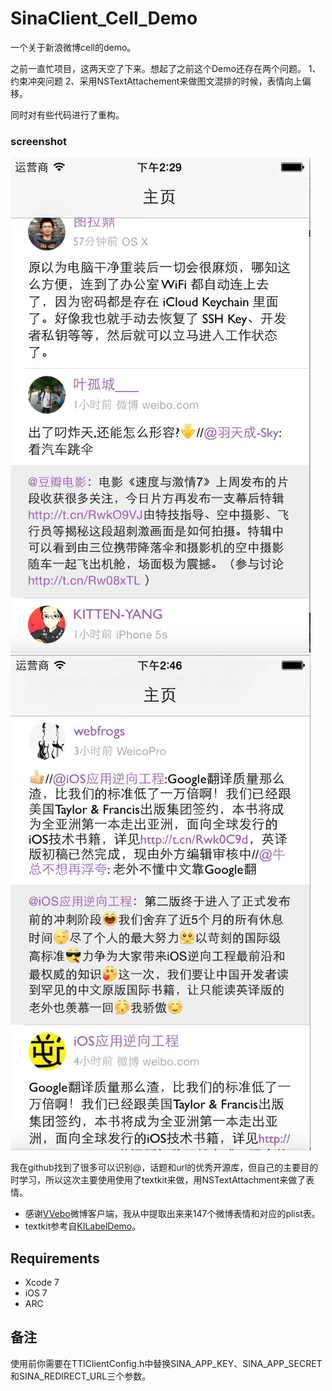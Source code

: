 # SinaClient\_Cell\_Demo
一个关于新浪微博cell的demo。

之前一直忙项目，这两天空了下来。想起了之前这个Demo还存在两个问题。
1、约束冲突问题
2、采用NSTextAttachement来做图文混排的时候，表情向上偏移。

同时对有些代码进行了重构。

### screenshot<br>
[![显示效果图1][image-1]][1]
[![显示效果图2][image-2]][2]
</br>

我在github找到了很多可以识别@，话题和url的优秀开源库，但自己的主要目的时学习，所以这次主要使用使用了textkit来做，用NSTextAttachment来做了表情。

* 感谢[VVebo][3]微博客户端，我从中提取出来来147个微博表情和对应的plist表。
* textkit参考自[KILabelDemo][4]。


## Requirements

* Xcode 7
* iOS 7
* ARC

## 备注
使用前你需要在TTIClientConfig.h中替换SINA\_APP\_KEY、SINA\_APP\_SECRET和SINA\_REDIRECT\_URL三个参数。



[1]:	images/screenshot_001.jpg
[2]:	images/screenshot_002.png
[3]:	https://appsto.re/cn/TNu_N.i
[4]:	https://github.com/Krelborn/KILabel

[image-1]:	images/screenshot_001.png
[image-2]:	images/screenshot_002.png